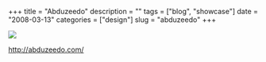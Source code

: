 +++
title = "Abduzeedo"
description = ""
tags = ["blog", "showcase"]
date = "2008-03-13"
categories = ["design"]
slug = "abduzeedo"
+++


 

  <div id="screens-thumbs" class="clearfix">
    <div class="txt-center" id="design-submission"><a href="http://abduzeedo.com/"><img id='bluga-thumbnail-829' class='bluga-thumbnail large' src='/media/bluga/
wt47f27906093ee_0.jpg'/></a></div>  
  </div>   
<p><a href="http://abduzeedo.com/">http://abduzeedo.com/</a></p>




